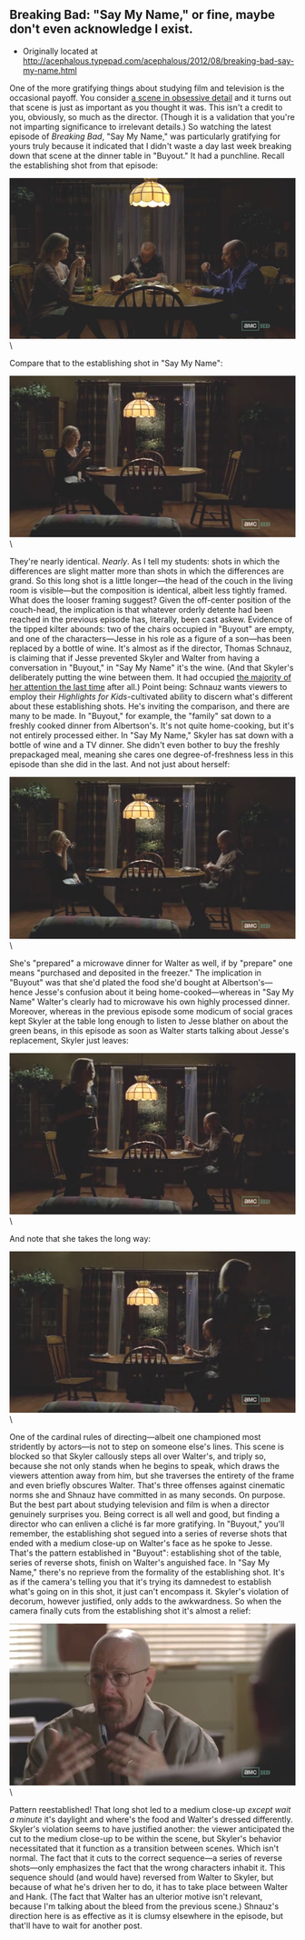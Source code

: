 ## Breaking Bad: "Say My Name," or fine, maybe don't even acknowledge I exist.

 * Originally located at http://acephalous.typepad.com/acephalous/2012/08/breaking-bad-say-my-name.html

One of the more gratifying things about studying film and television is the occasional payoff. You consider [a scene in obsessive detail](http://www.lawyersgunsmoneyblog.com/2012/08/realism-and-bad-manners-in-breaking-bad) and it turns out that scene is just as important as you thought it was. This isn't a credit to you, obviously, so much as the director. (Though it is a validation that you're not imparting significance to irrelevant details.) So watching the latest episode of *Breaking Bad*, "Say My Name," was particularly gratifying for yours truly because it indicated that I didn't waste a day last week breaking down that scene at the dinner table in "Buyout." It had a punchline. Recall the establishing shot from that episode:

![Figure 01](images/tv/breaking-bad-say-my-name/01.png)\

Compare that to the establishing shot in "Say My Name":

![Figure 02](images/tv/breaking-bad-say-my-name/02.png)\

They're nearly identical. *Nearly*. As I tell my students: shots in which the differences are slight matter more than shots in which the differences are grand. So this long shot is a little longer—the head of the couch in the living room is visible—but the composition is identical, albeit less tightly framed. What does the looser framing suggest? Given the off-center position of the couch-head, the implication is that whatever orderly detente had been reached in the previous episode has, literally, been cast askew. Evidence of the tipped kilter abounds: two of the chairs occupied in "Buyout" are empty, and one of the characters—Jesse in his role as a figure of a son—has been replaced by a bottle of wine. It's almost as if the director, Thomas Schnauz, is claiming that if Jesse prevented Skyler and Walter from having a conversation in "Buyout," in "Say My Name" it's the wine. (And that Skyler's deliberately putting the wine between them. It had occupied [the majority of her attention the last time](http://www.lawyersgunsmoneyblog.com/wp-content/uploads/2012/08/breaking-bad00050.png) after all.)
Point being: Schnauz wants viewers to employ their *Highlights for Kids*-cultivated ability to discern what's different about these establishing shots. He's inviting the comparison, and there are many to be made. In "Buyout," for example, the "family" sat down to a freshly cooked dinner from Albertson's. It's not quite home-cooking, but it's not entirely processed either. In "Say My Name," Skyler has sat down with a bottle of wine and a TV dinner. She didn't even bother to buy the freshly prepackaged meal, meaning she cares one degree-of-freshness less in this episode than she did in the last. And not just about herself:

![Figure 03](images/tv/breaking-bad-say-my-name/03.png)\

She's "prepared" a microwave dinner for Walter as well, if by "prepare" one means "purchased and deposited in the freezer." The implication in "Buyout" was that she'd plated the food she'd bought at Albertson's—hence Jesse's confusion about it being home-cooked—whereas in "Say My Name" Walter's clearly had to microwave his own highly processed dinner. Moreover, whereas in the previous episode some modicum of social graces kept Skyler at the table long enough to listen to Jesse blather on about the green beans, in this episode as soon as Walter starts talking about Jesse's replacement, Skyler just leaves:

![Figure 04](images/tv/breaking-bad-say-my-name/04.png)\

And note that she takes the long way:

![Figure 05](images/tv/breaking-bad-say-my-name/05.png)\

One of the cardinal rules of directing—albeit one championed most stridently by actors—is not to step on someone else's lines. This scene is blocked so that Skyler callously steps all over Walter's, and triply so, because she not only stands when he begins to speak, which draws the viewers attention away from him, but she traverses the entirety of the frame and even briefly obscures Walter. That's three offenses against cinematic norms she and Shnauz have committed in as many seconds. On purpose.
But the best part about studying television and film is when a director genuinely surprises you. Being correct is all well and good, but finding a director who can enliven a cliché is far more gratifying. In "Buyout," you'll remember, the establishing shot segued into a series of reverse shots that ended with a medium close-up on Walter's face as he spoke to Jesse. That's the pattern established in "Buyout": establishing shot of the table, series of reverse shots, finish on Walter's anguished face. In "Say My Name," there's no reprieve from the formality of the establishing shot. It's as if the camera's telling you that it's trying its damnedest to establish what's going on in this shot, it just can't encompass it. Skyler's violation of decorum, however justified, only adds to the awkwardness. So when the camera finally cuts from the establishing shot it's almost a relief:

![Figure 06](images/tv/breaking-bad-say-my-name/06.png)\

Pattern reestablished! That long shot led to a medium close-up *except wait a minute* it's daylight and where's the food and Walter's dressed differently. Skyler's violation seems to have justified another: the viewer anticipated the cut to the medium close-up to be within the scene, but Skyler's behavior necessitated that it function as a transition between scenes. Which isn't normal. The fact that it cuts to the correct sequence—a series of reverse shots—only emphasizes the fact that the wrong characters inhabit it. This sequence should (and would have) reversed from Walter to Skyler, but because of what he's driven her to do, it has to take place between Walter and Hank. (The fact that Walter has an ulterior motive isn't relevant, because I'm talking about the bleed from the previous scene.) Shnauz's direction here is as effective as it is clumsy elsewhere in the episode, but that'll have to wait for another post.
